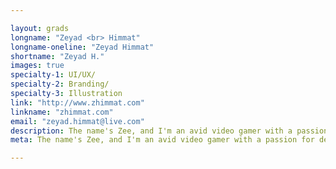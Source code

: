 ```yaml
---

layout: grads
longname: "Zeyad <br> Himmat"
longname-oneline: "Zeyad Himmat"
shortname: "Zeyad H."
images: true
specialty-1: UI/UX/
specialty-2: Branding/
specialty-3: Illustration
link: "http://www.zhimmat.com"
linkname: "zhimmat.com"
email: "zeyad.himmat@live.com"
description: The name's Zee, and I'm an avid video gamer with a passion for designing exciting new content with my unique creativity.
meta: The name's Zee, and I'm an avid video gamer with a passion for designing exciting new content with my unique creativity.

---
```

